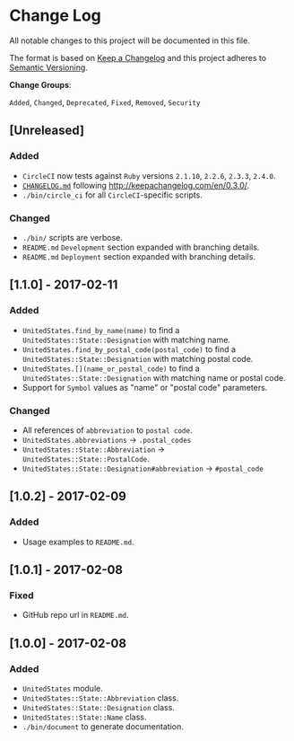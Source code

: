 # Change Log
All notable changes to this project will be documented in this file.

The format is based on [Keep a Changelog](http://keepachangelog.com/)
and this project adheres to [Semantic Versioning](http://semver.org/).

__Change Groups__:

`Added`, `Changed`, `Deprecated`, `Fixed`, `Removed`, `Security`

## [Unreleased]
### Added
- `CircleCI` now tests against `Ruby` versions `2.1.10`, `2.2.6`, `2.3.3`, `2.4.0`.
- [`CHANGELOG.md`](CHANGELOG.md) following http://keepachangelog.com/en/0.3.0/.
- `./bin/circle_ci` for all `CircleCI`-specific scripts.

### Changed
- `./bin/` scripts are verbose.
- `README.md` `Development` section expanded with branching details.
- `README.md` `Deployment` section expanded with branching details.

## [1.1.0] - 2017-02-11
### Added
- `UnitedStates.find_by_name(name)` to find a `UnitedStates::State::Designation` with matching name.
- `UnitedStates.find_by_postal_code(postal_code)` to find a `UnitedStates::State::Designation` with matching postal code.
- `UnitedStates.[](name_or_postal_code)` to find a `UnitedStates::State::Designation` with matching name or postal code.
- Support for `Symbol` values as "name" or "postal code" parameters.

### Changed
- All references of `abbreviation` to `postal code`.
- `UnitedStates.abbreviations` -> `.postal_codes`
- `UnitedStates::State::Abbreviation` -> `UnitedStates::State::PostalCode`.
- `UnitedStates::State::Designation#abbreviation` -> `#postal_code`


## [1.0.2] - 2017-02-09
### Added
- Usage examples to `README.md`.

## [1.0.1] - 2017-02-08
### Fixed
- GitHub repo url in `README.md`.

## [1.0.0] - 2017-02-08
### Added
- `UnitedStates` module.
- `UnitedStates::State::Abbreviation` class.
- `UnitedStates::State::Designation` class.
- `UnitedStates::State::Name` class.
- `./bin/document` to generate documentation.
